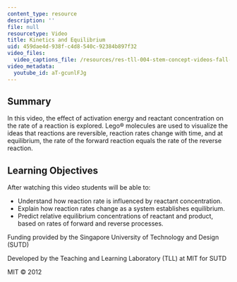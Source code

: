 ```yaml
---
content_type: resource
description: ''
file: null
resourcetype: Video
title: Kinetics and Equilibrium
uid: 459dae4d-938f-c4d8-540c-92384b897f32
video_files:
  video_captions_file: /resources/res-tll-004-stem-concept-videos-fall-2013/videos/equilibrium/kinetics-and-equilibrium/aT-gcunlFJg.vtt
video_metadata:
  youtube_id: aT-gcunlFJg
---
```


Summary
-------

In this video, the effect of activation energy and reactant concentration on the rate of a reaction is explored. Lego® molecules are used to visualize the ideas that reactions are reversible, reaction rates change with time, and at equilibrium, the rate of the forward reaction equals the rate of the reverse reaction.

Learning Objectives
-------------------

After watching this video students will be able to:

*   Understand how reaction rate is influenced by reactant concentration.
*   Explain how reaction rates change as a system establishes equilibrium.
*   Predict relative equilibrium concentrations of reactant and product, based on rates of forward and reverse processes.

Funding provided by the Singapore University of Technology and Design (SUTD)

Developed by the Teaching and Learning Laboratory (TLL) at MIT for SUTD

MIT © 2012